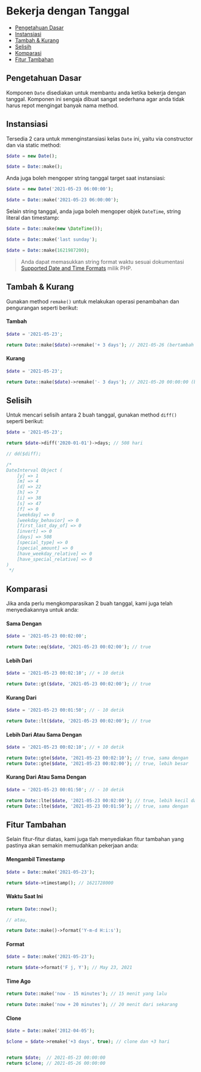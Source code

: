 # Bekerja dengan Tanggal

<!-- MarkdownTOC autolink="true" autoanchor="true" levels="2,3" bracket="round" lowercase="only_ascii" -->

- [Pengetahuan Dasar](#pengetahuan-dasar)
- [Instansiasi](#instansiasi)
- [Tambah & Kurang](#tambah--kurang)
- [Selisih](#selisih)
- [Komparasi](#komparasi)
- [Fitur Tambahan](#fitur-tambahan)

<!-- /MarkdownTOC -->


<a id="pengetahuan-dasar"></a>
## Pengetahuan Dasar

Komponen `Date` disediakan untuk membantu anda ketika bekerja dengan tanggal. Komponen ini
sengaja dibuat sangat sederhana agar anda tidak harus repot mengingat banyak nama method.


<a id="instansiasi"></a>
## Instansiasi

Tersedia 2 cara untuk mmenginstansiasi kelas `Date` ini, yaitu via
constructor dan via static method:

```php
$date = new Date();

$date = Date::make();
```

Anda juga boleh mengoper string tanggal target saat instansiasi:

```php
$date = new Date('2021-05-23 06:00:00');

$date = Date::make('2021-05-23 06:00:00');
```

Selain string tanggal, anda juga boleh mengoper objek `DateTime`, string literal dan timestamp:

```php
$date = Date::make(new \DateTime());

$date = Date::make('last sunday');

$date = Date::make(1621987200);
```

>  Anda dapat memasukkan string format waktu sesuai dokumentasi
   [Supported Date and Time Formats](https://www.php.net/manual/en/datetime.formats.php) milik PHP.


<a id="tambah--kurang"></a>
## Tambah & Kurang

Gunakan method `remake()` untuk melakukan operasi penambahan dan pengurangan seperti berikut:


#### Tambah

```php
$date = '2021-05-23';

return Date::make($date)->remake('+ 3 days'); // 2021-05-26 (bertambah 3 hari)
```


#### Kurang

```php
$date = '2021-05-23';

return Date::make($date)->remake('- 3 days'); // 2021-05-20 00:00:00 (berkurang 3 hari)
```


<a id="selisih"></a>
## Selisih

Untuk mencari selisih antara 2 buah tanggal, gunakan method `diff()` seperti berikut:

```php
$date = '2021-05-23';

return $date->diff('2020-01-01')->days; // 508 hari

// dd($diff);

/*
DateInterval Object (
    [y] => 1
    [m] => 4
    [d] => 22
    [h] => 7
    [i] => 38
    [s] => 47
    [f] => 0
    [weekday] => 0
    [weekday_behavior] => 0
    [first_last_day_of] => 0
    [invert] => 0
    [days] => 508
    [special_type] => 0
    [special_amount] => 0
    [have_weekday_relative] => 0
    [have_special_relative] => 0
)
 */
```


<a id="komparasi"></a>
## Komparasi

Jika anda perlu mengkomparasikan 2 buah tanggal, kami juga telah menyediakannya untuk anda:

#### Sama Dengan

```php
$date = '2021-05-23 00:02:00';

return Date::eq($date, '2021-05-23 00:02:00'); // true
```


#### Lebih Dari

```php
$date = '2021-05-23 00:02:10'; // + 10 detik

return Date::gt($date, '2021-05-23 00:02:00'); // true
```

#### Kurang Dari

```php
$date = '2021-05-23 00:01:50'; // - 10 detik

return Date::lt($date, '2021-05-23 00:02:00'); // true
```


#### Lebih Dari Atau Sama Dengan

```php
$date = '2021-05-23 00:02:10'; // + 10 detik

return Date::gte($date, '2021-05-23 00:02:10'); // true, sama dengan
return Date::gte($date, '2021-05-23 00:02:00'); // true, lebih besar
```


#### Kurang Dari Atau Sama Dengan

```php
$date = '2021-05-23 00:01:50'; // - 10 detik

return Date::lte($date, '2021-05-23 00:02:00'); // true, lebih kecil dari
return Date::lte($date, '2021-05-23 00:01:50'); // true, sama dengan
```


<a id="fitur-tambahan"></a>
## Fitur Tambahan

Selain fitur-fitur diatas, kami juga tlah menyediakan fitur tambahan yang
pastinya akan semakin memudahkan pekerjaan anda:


#### Mengambil Timestamp

```php
$date = Date::make('2021-05-23');

return $date->timestamp(); // 1621728000
```


#### Waktu Saat Ini

```php
return Date::now();

// atau,

return Date::make()->format('Y-m-d H:i:s');
```


#### Format

```php
$date = Date::make('2021-05-23');

return $date->format('F j, Y'); // May 23, 2021
```


#### Time Ago

```php
return Date::make('now - 15 minutes'); // 15 menit yang lalu

return Date::make('now + 20 minutes'); // 20 menit dari sekarang
```


#### Clone

```php
$date = Date::make('2012-04-05');

$clone = $date->remake('+3 days', true); // clone dan +3 hari


return $date;  // 2021-05-23 00:00:00
return $clone; // 2021-05-26 00:00:00
```
